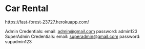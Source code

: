 Car Rental
================

https://fast-forest-23727.herokuapp.com/

Admin Credentials: email: admin@gmail.com password: admin123<br>
SuperAdmin Credentials: email: superadmin@gmail.com password: supadmin123
